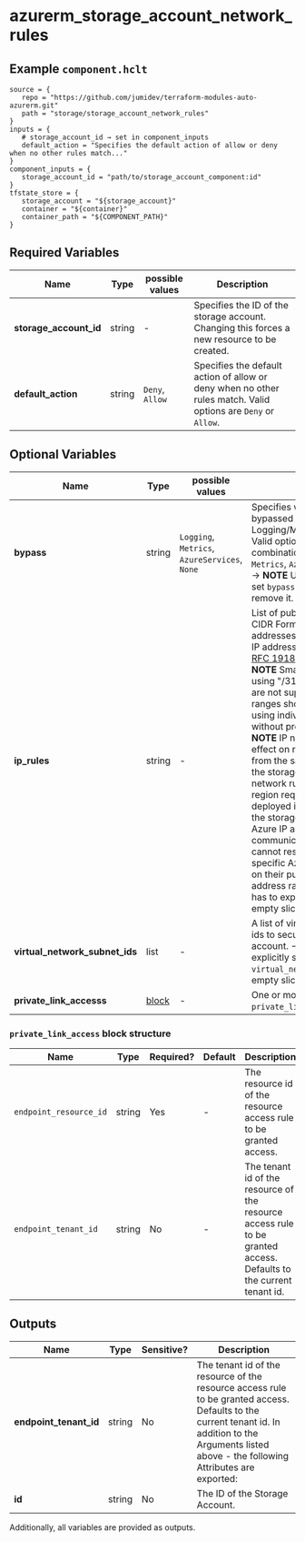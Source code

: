# azurerm_storage_account_network_rules



## Example `component.hclt`

```hcl
source = {
   repo = "https://github.com/jumidev/terraform-modules-auto-azurerm.git"   
   path = "storage/storage_account_network_rules"   
}
inputs = {
   # storage_account_id → set in component_inputs
   default_action = "Specifies the default action of allow or deny when no other rules match..."   
}
component_inputs = {
   storage_account_id = "path/to/storage_account_component:id"   
}
tfstate_store = {
   storage_account = "${storage_account}"   
   container = "${container}"   
   container_path = "${COMPONENT_PATH}"   
}
```

## Required Variables

| Name | Type |  possible values |  Description |
| ---- | --------- |  ----------- | ----------- |
| **storage_account_id** | string |  -  |  Specifies the ID of the storage account. Changing this forces a new resource to be created. | 
| **default_action** | string |  `Deny`, `Allow`  |  Specifies the default action of allow or deny when no other rules match. Valid options are `Deny` or `Allow`. | 

## Optional Variables

| Name | Type |  possible values |  Description |
| ---- | --------- |  ----------- | ----------- |
| **bypass** | string |  `Logging`, `Metrics`, `AzureServices`, `None`  |  Specifies whether traffic is bypassed for Logging/Metrics/AzureServices. Valid options are any combination of `Logging`, `Metrics`, `AzureServices`, or `None`. -> **NOTE** User has to explicitly set `bypass` to empty slice (`[]`) to remove it. | 
| **ip_rules** | string |  -  |  List of public IP or IP ranges in CIDR Format. Only IPv4 addresses are allowed. Private IP address ranges (as defined in [RFC 1918](https://tools.ietf.org/html/rfc1918#section-3)) are not allowed. -> **NOTE** Small address ranges using "/31" or "/32" prefix sizes are not supported. These ranges should be configured using individual IP address rules without prefix specified. -> **NOTE** IP network rules have no effect on requests originating from the same Azure region as the storage account. Use Virtual network rules to allow same-region requests. Services deployed in the same region as the storage account use private Azure IP addresses for communication. Thus, you cannot restrict access to specific Azure services based on their public outbound IP address range. -> **NOTE** User has to explicitly set `ip_rules` to empty slice (`[]`) to remove it. | 
| **virtual_network_subnet_ids** | list |  -  |  A list of virtual network subnet ids to secure the storage account. -> **NOTE** User has to explicitly set `virtual_network_subnet_ids` to empty slice (`[]`) to remove it. | 
| **private_link_accesss** | [block](#private_link_access-block-structure) |  -  |  One or more `private_link_access` block. | 

### `private_link_access` block structure

| Name | Type | Required? | Default | Description |
| ---- | ---- | --------- | ------- | ----------- |
| `endpoint_resource_id` | string | Yes | - | The resource id of the resource access rule to be granted access. |
| `endpoint_tenant_id` | string | No | - | The tenant id of the resource of the resource access rule to be granted access. Defaults to the current tenant id. |



## Outputs

| Name | Type | Sensitive? | Description |
| ---- | ---- | --------- | --------- |
| **endpoint_tenant_id** | string | No  | The tenant id of the resource of the resource access rule to be granted access. Defaults to the current tenant id. In addition to the Arguments listed above - the following Attributes are exported: | 
| **id** | string | No  | The ID of the Storage Account. | 

Additionally, all variables are provided as outputs.
